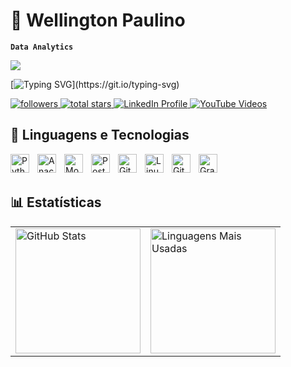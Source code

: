 # 🤖 Wellington Paulino  

**`Data Analytics`**  

<img src="https://capsule-render.vercel.app/api?type=waving&color=gradient&height=200&section=header&text=Wellington%20Paulino&fontSize=40&fontColor=fff&animation=fadeIn" />

[![Typing SVG](https://readme-typing-svg.herokuapp.com?color=%23F7A80D&size=22&width=500&lines=Bem-vindo+ao+meu+GitHub!;Sou+especialista+em+Data+Analytics!;Explorando+novas+tecnologias!)](https://git.io/typing-svg)


<p align="left">  
   
   <a href="https://github.com/wellingtonpawlino?tab=followers">  
      <img alt="followers" title="Follow me on Github" src="https://custom-icon-badges.demolab.com/github/followers/wellingtonpawlino?color=A0522D&labelColor=D2691E&style=for-the-badge&logo=person-add&label=Follow&logoColor=white"/>  
   </a>  
<a href="https://github.com/wellingtonpawlino?tab=repositories&sort=stargazers">  
   <img alt="total stars" title="Total stars on GitHub" src="https://custom-icon-badges.demolab.com/github/stars/wellingtonpawlino?color=55960c&style=for-the-badge&labelColor=488207&logo=star&v=2"/>  
</a>  
   <a href="https://www.linkedin.com/in/wellington-santos/" target="_blank">  
      <img alt="LinkedIn Profile" title="Connect with me on LinkedIn"  
           src="https://custom-icon-badges.demolab.com/badge/-LinkedIn-blue?style=for-the-badge&logo=linkedin&logoColor=white"/>  
   </a>  
<a href="https://www.youtube.com/@wellingtonsantos9019/videos" target="_blank">
   <img alt="YouTube Videos" title="Confira meus vídeos no YouTube!" 
        src="https://custom-icon-badges.demolab.com/badge/-Meus%20Vídeos-red?style=for-the-badge&logo=youtube&logoColor=white"/>
</a>
</p>  

## 🧰 Linguagens e Tecnologias  

<p>  
   <img align="left" alt="Python" width="30px" style="padding-right:10px;" src="https://cdn.jsdelivr.net/gh/devicons/devicon/icons/python/python-plain.svg" />  
   <img align="left" alt="Anaconda" width="30px" style="padding-right:10px;" src="https://cdn.jsdelivr.net/gh/devicons/devicon@latest/icons/anaconda/anaconda-original.svg" />  
   <img align="left" alt="MongoDB" width="30px" style="padding-right:10px;" src="https://cdn.jsdelivr.net/gh/devicons/devicon@latest/icons/mongodb/mongodb-original.svg"/>  
   <img align="left" alt="PostgreSQL" width="30px" style="padding-right:10px;" src="https://cdn.jsdelivr.net/gh/devicons/devicon@latest/icons/postgresql/postgresql-original.svg" />  
   <img align="left" alt="Git" width="30px" style="padding-right:10px;" src="https://cdn.jsdelivr.net/gh/devicons/devicon/icons/git/git-original.svg" />  
   <img align="left" alt="Linux" width="30px" style="padding-right:10px;" src="https://cdn.jsdelivr.net/gh/devicons/devicon/icons/linux/linux-original.svg" />  
   <img align="left" alt="GitHub" width="30px" style="padding-right:10px;" src="https://cdn.jsdelivr.net/gh/devicons/devicon/icons/github/github-original.svg" />  
   <img align="left" alt="Grafana" width="30px" style="padding-right:10px;" src="https://cdn.jsdelivr.net/gh/devicons/devicon@latest/icons/grafana/grafana-original.svg" />  
</p>  

<br/><br/>  

## 📊 Estatísticas  

<table>
  <tr>
    <td><img alt="GitHub Stats" height="200" src="https://github-readme-stats.vercel.app/api?username=wellingtonpawlino&show_icons=true&theme=dracula&include_all_commits=true&locale=pt-br"/></td>
    <td>
      <a href="https://github.com/wellingtonpawlino/github-readme-stats">
        <img alt="Linguagens Mais Usadas" height="200" src="https://github-readme-stats.vercel.app/api/top-langs/?username=wellingtonpawlino&layout=compact&langs_count=8"/>
      </a>
    </td>
        
  </tr>
</table>


